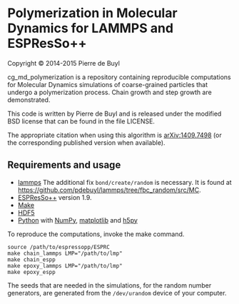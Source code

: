 Polymerization in Molecular Dynamics for LAMMPS and ESPResSo++
==============================================================

Copyright © 2014-2015 Pierre de Buyl

cg\_md\_polymerization is a repository containing reproducible
computations for Molecular Dynamics simulations of coarse-grained
particles that undergo a polymerization process. Chain growth and step
growth are demonstrated.

This code is written by Pierre de Buyl and is released under the
modified BSD license that can be found in the file LICENSE.

The appropriate citation when using this algorithm is
[arXiv:1409.7498](http://arxiv.org/abs/1409.7498) (or the corresponding
published version when available).

Requirements and usage
----------------------

- [lammps](http://lammps.sandia.gov) The additional fix `bond/create/random` is
  necessary. It is found at
  <https://github.com/pdebuyl/lammps/tree/fbc_random/src/MC>.
- [ESPResSo++](http://www.espresso-pp.de/) version 1.9.
- [Make](http://www.gnu.org/software/make/)
- [HDF5](http://www.hdfgroup.org/HDF5/)
- [Python](https://www.python.org/) with [NumPy](http://www.numpy.org/),
  [matplotlib](http://matplotlib.org/) and [h5py](http://www.h5py.org/)

To reproduce the computations, invoke the make command.

    source /path/to/espressopp/ESPRC
    make chain_lammps LMP="/path/to/lmp"
    make chain_espp
    make epoxy_lammps LMP="/path/to/lmp"
    make epoxy_espp

The seeds that are needed in the simulations, for the random number generators,
are generated from the `/dev/urandom` device of your computer.
